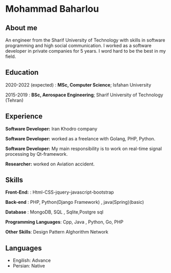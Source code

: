 Mohammad Baharlou
============
About me
---------
An engineer from the Sharif University of Technology with skills in software programming and high social communication.
I worked as a software developer in private companies for 5 years. I word hard to be the best in my field.



Education
---------

2020-2022 (expected)
:   **MSc, Computer Science**; Isfahan University

   

2015-2019
:   **BSc, Aerospace Engineering**; Sharif University of
    Technology (Tehran)


Experience
----------
**Software Developer:**
Iran Khodro company

**Software Developer:**
worked as a freelance with Golang, PHP, Python.

**Software Developer:**
My main responsibility is to work on real-time signal processing by Qt-framework.

**Researcher:**
worked on Aviation accident.

Skills
--------------------
**Front-End:**
: Html-CSS-jquery-javascript-bootstrap 

**Back-end**
: PHP, Python(Django Framework) , java(Spring)(basic)

**Database**
: MongoDB, SQL , Sqlite,Postgre sql

**Programming Languages**:
Cpp, Java , Python, Go, PHP

**Other Skills**:
Design Pattern
Alghorithm
Network

[ref]: https://github.com/iimohammad

Languages
----------------------------------------

* Engilish: Advance
* Persian: Native
     

